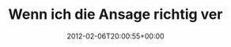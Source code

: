 ---
retweeted: false
source: <a href="http://twitter.com/#!/download/ipad" rel="nofollow">Twitter for iPad</a>
entities:
  hashtags: []
  symbols: []
  user_mentions: []
  urls: []
display_text_range:
- '0'
- '124'
favorite_count: '0'
id_str: '166612356116393985'
truncated: false
retweet_count: '0'
id: '166612356116393985'
created_at: Mon Feb 06 20:00:55 +0000 2012
favorited: false
full_text: Wenn ich die Ansage richtig verstanden habe, ist die Bahn dankbar dass
  sie von allen aussteigenden Fahrgästen verklagt wird.
lang: de
tags:
- pesos:twitter
date: '2012-02-06T20:00:55+00:00'
src: https://twitter.com/bascht/status/166612356116393985
original_url: https://twitter.com/bascht/status/166612356116393985
type: twitter_tweet
text: Wenn ich die Ansage richtig verstanden habe, ist die Bahn dankbar dass sie von
  allen aussteigenden Fahrgästen verklagt wird.
title: Wenn ich die Ansage richtig ver

---